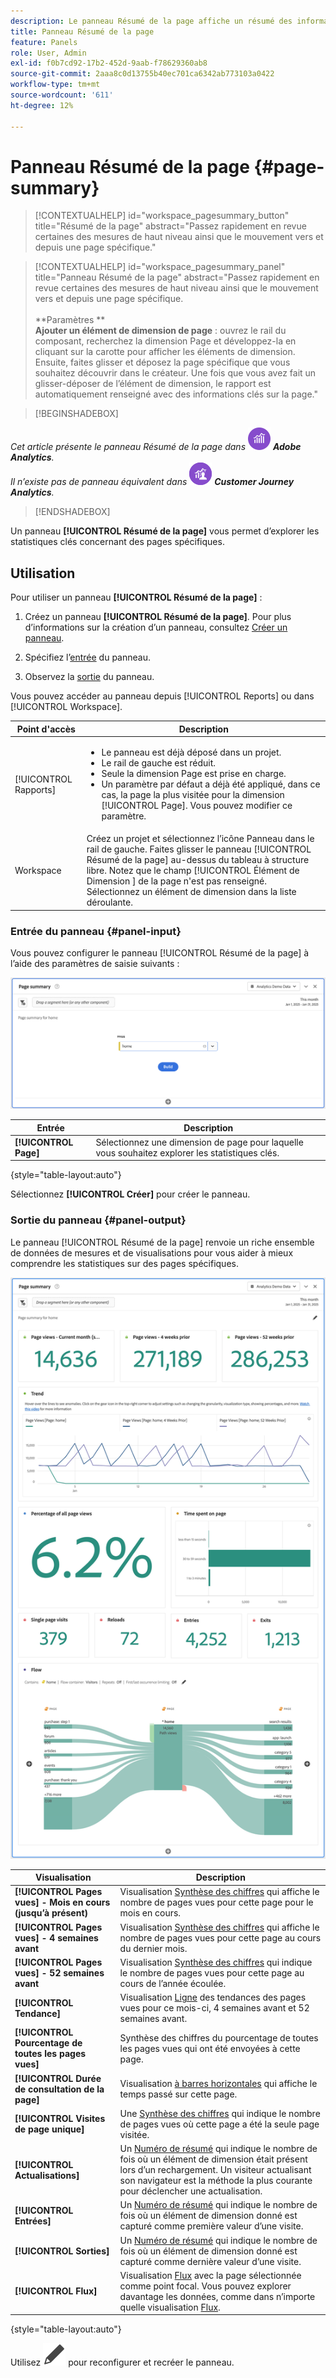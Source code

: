 ```yaml
---
description: Le panneau Résumé de la page affiche un résumé des informations d’une page de votre choix.
title: Panneau Résumé de la page
feature: Panels
role: User, Admin
exl-id: f0b7cd92-17b2-452d-9aab-f78629360ab8
source-git-commit: 2aaa8c0d13755b40ec701ca6342ab773103a0422
workflow-type: tm+mt
source-wordcount: '611'
ht-degree: 12%

---
```


# Panneau Résumé de la page {#page-summary}

<!-- markdownlint-disable MD034 -->

>[!CONTEXTUALHELP]
>id="workspace_pagesummary_button"
>title="Résumé de la page"
>abstract="Passez rapidement en revue certaines des mesures de haut niveau ainsi que le mouvement vers et depuis une page spécifique."

<!-- markdownlint-enable MD034 -->

<!-- markdownlint-disable MD034 -->

>[!CONTEXTUALHELP]
>id="workspace_pagesummary_panel"
>title="Panneau Résumé de la page"
>abstract="Passez rapidement en revue certaines des mesures de haut niveau ainsi que le mouvement vers et depuis une page spécifique.<br/><br/>**Paramètres **<br/>**Ajouter un élément de dimension de page** : ouvrez le rail du composant, recherchez la dimension Page et développez-la en cliquant sur la carotte pour afficher les éléments de dimension. Ensuite, faites glisser et déposez la page spécifique que vous souhaitez découvrir dans le créateur. Une fois que vous avez fait un glisser-déposer de l’élément de dimension, le rapport est automatiquement renseigné avec des informations clés sur la page."

<!-- markdownlint-enable MD034 -->


>[!BEGINSHADEBOX]

_Cet article présente le panneau Résumé de la page dans_ ![AdobeAnalytics](/help/assets/icons/AdobeAnalytics.svg) _**Adobe Analytics**._<br/>_Il n’existe pas de panneau équivalent dans_ ![CustomerJourneyAnalytics](/help/assets/icons/CustomerJourneyAnalytics.svg) _**Customer Journey Analytics**._

>[!ENDSHADEBOX]

Un panneau **[!UICONTROL Résumé de la page]** vous permet d’explorer les statistiques clés concernant des pages spécifiques.

## Utilisation

Pour utiliser un panneau **[!UICONTROL Résumé de la page]** :

1. Créez un panneau **[!UICONTROL Résumé de la page]**. Pour plus d’informations sur la création d’un panneau, consultez [Créer un panneau](panels.md#create-a-panel).

1. Spécifiez l’[entrée](#panel-input) du panneau.

1. Observez la [sortie](#panel-output) du panneau.



Vous pouvez accéder au panneau depuis [!UICONTROL Reports] ou dans [!UICONTROL Workspace].

| Point d&#39;accès | Description |
| --- | --- |
| [!UICONTROL Rapports] | <ul><li>Le panneau est déjà déposé dans un projet.</li><li>Le rail de gauche est réduit.</li><li>Seule la dimension Page est prise en charge.</li><li>Un paramètre par défaut a déjà été appliqué, dans ce cas, la page la plus visitée pour la dimension [!UICONTROL Page]. Vous pouvez modifier ce paramètre.</li></ul> |
| Workspace | Créez un projet et sélectionnez l’icône Panneau dans le rail de gauche. Faites glisser le panneau [!UICONTROL Résumé de la page] au-dessus du tableau à structure libre. Notez que le champ [!UICONTROL Élément de Dimension ] de la page n&#39;est pas renseigné. Sélectionnez un élément de dimension dans la liste déroulante. |

### Entrée du panneau {#panel-input}

Vous pouvez configurer le panneau [!UICONTROL Résumé de la page] à l’aide des paramètres de saisie suivants :

![Résumé des entrées de page](assets/page-summary-input.png)

| Entrée | Description |
| --- | --- |
| **[!UICONTROL Page]** | Sélectionnez une dimension de page pour laquelle vous souhaitez explorer les statistiques clés. |

{style="table-layout:auto"}


Sélectionnez **[!UICONTROL Créer]** pour créer le panneau.

### Sortie du panneau {#panel-output}

Le panneau [!UICONTROL Résumé de la page] renvoie un riche ensemble de données de mesures et de visualisations pour vous aider à mieux comprendre les statistiques sur des pages spécifiques.

![Panneau Résumé de la page](assets/page-summary-output.png)

| Visualisation | Description |
| --- | --- |
| **[!UICONTROL Pages vues] - Mois en cours (jusqu’à présent)** | Visualisation [Synthèse des chiffres](/help/analyze/analysis-workspace/visualizations/summary-number-change.md) qui affiche le nombre de pages vues pour cette page pour le mois en cours. |
| **[!UICONTROL Pages vues] - 4 semaines avant** | Visualisation [Synthèse des chiffres](/help/analyze/analysis-workspace/visualizations/summary-number-change.md) qui affiche le nombre de pages vues pour cette page au cours du dernier mois. |
| **[!UICONTROL Pages vues] - 52 semaines avant** | Visualisation [Synthèse des chiffres](/help/analyze/analysis-workspace/visualizations/summary-number-change.md) qui indique le nombre de pages vues pour cette page au cours de l’année écoulée. |
| **[!UICONTROL Tendance]** | Visualisation [Ligne](/help/analyze/analysis-workspace/visualizations/line.md) des tendances des pages vues pour ce mois-ci, 4 semaines avant et 52 semaines avant. |
| **[!UICONTROL Pourcentage de toutes les pages vues]** | Synthèse des chiffres du pourcentage de toutes les pages vues qui ont été envoyées à cette page. |
| **[!UICONTROL Durée de consultation de la page]** | Visualisation [à barres horizontales](/help/analyze/analysis-workspace/visualizations/horizontal-bar.md) qui affiche le temps passé sur cette page. |
| **[!UICONTROL Visites de page unique]** | Une [Synthèse des chiffres](/help/analyze/analysis-workspace/visualizations/summary-number-change.md) qui indique le nombre de pages vues où cette page a été la seule page visitée. |
| **[!UICONTROL Actualisations]** | Un [Numéro de résumé](/help/analyze/analysis-workspace/visualizations/summary-number-change.md) qui indique le nombre de fois où un élément de dimension était présent lors d’un rechargement. Un visiteur actualisant son navigateur est la méthode la plus courante pour déclencher une actualisation. |
| **[!UICONTROL Entrées]** | Un [Numéro de résumé](/help/analyze/analysis-workspace/visualizations/summary-number-change.md) qui indique le nombre de fois où un élément de dimension donné est capturé comme première valeur d’une visite. |
| **[!UICONTROL Sorties]** | Un [Numéro de résumé](/help/analyze/analysis-workspace/visualizations/summary-number-change.md) qui indique le nombre de fois où un élément de dimension donné est capturé comme dernière valeur d’une visite. |
| **[!UICONTROL Flux]** | Visualisation [Flux](/help/analyze/analysis-workspace/visualizations/c-flow/flow.md) avec la page sélectionnée comme point focal. Vous pouvez explorer davantage les données, comme dans n’importe quelle visualisation [Flux](/help/analyze/analysis-workspace/visualizations/c-flow/create-flow.md). |

{style="table-layout:auto"}

Utilisez ![Modifier](/help/assets/icons/Edit.svg) pour reconfigurer et recréer le panneau.
